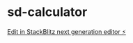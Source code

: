 # sd-calculator

[Edit in StackBlitz next generation editor ⚡️](https://stackblitz.com/~/github.com/md-mahtab-it/sd-calculator)